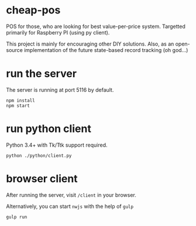 # cheap-pos
POS for those, who are looking for best value-per-price system. Targetted primarily for Raspberry PI (using py client). 

This project is mainly for encouraging other DIY solutions. Also, as an open-source implementation of the future state-based record tracking (oh god...)

# run the server
The server is running at port 5116 by default.
```
npm install
npm start
```

# run python client
Python 3.4+ with Tk/Ttk support required.
```
python ./python/client.py
```

# browser client
After running the server, visit `/client` in your browser.

Alternatively, you can start `nwjs` with the help of `gulp`
```
gulp run
```
